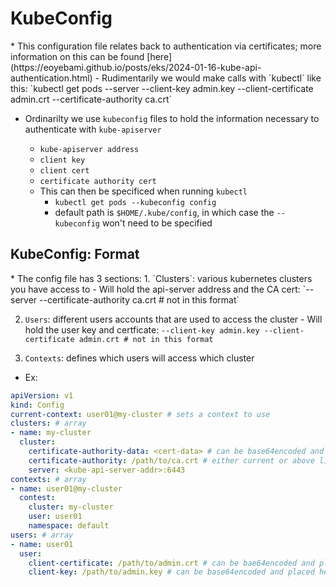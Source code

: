 <h1>KubeConfig</h1>
* This configuration file relates back to authentication via certificates; more information on this can be found [here](https://eoyebami.github.io/posts/eks/2024-01-16-kube-api-authentication.html)
  - Rudimentarily we would make calls with `kubectl` like this: `kubectl get pods --server <kube-api-server> --client-key admin.key --client-certificate admin.crt --certificate-authority ca.crt`

* Ordinarilty we use `kubeconfig` files to hold the information necessary to authenticate with `kube-apiserver`
  - `kube-apiserver address`
  - `client key`
  - `client cert`
  - `certificate authority cert`

  * This can then be specificed when running `kubectl`
    - `kubectl get pods --kubeconfig config`
    - default path is `$HOME/.kube/config`, in which case the `--kubeconfig` won't need to be specified

<h2>KubeConfig: Format</h2>
* The config file has 3 sections:
  1. `Clusters`: various kubernetes clusters you have access to
    - Will hold the api-server address and the CA cert: `--server <kube-api-server> --certificate-authority ca.crt # not in this format`

  2. `Users`: different users accounts that are used to access the cluster
    - Will hold the user key and certficate: `--client-key admin.key --client-certificate admin.crt # not in this format`

  3. `Contexts`: defines which users will access which cluster

* Ex:

```yml
apiVersion: v1
kind: Config
current-context: user01@my-cluster # sets a context to use
clusters: # array
- name: my-cluster
  cluster:
    certificate-authority-data: <cert-data> # can be base64encoded and placed here as well
    certificate-authority: /path/to/ca.crt # either current or above line can be used
    server: <kube-api-server-addr>:6443
contexts: # array
- name: user01@my-cluster
  contest:
    cluster: my-cluster
    user: user01
    namespace: default
users: # array
- name: user01
  user: 
    client-certificate: /path/to/admin.crt # can be bae64encoded and placed here as well
    client-key: /path/to/admin.key # can be base64encoded and placed here as well
```

